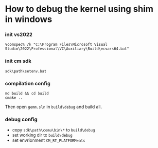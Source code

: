 # How to debug the kernel using shim in windows
### init vs2022
`%comspec% /k "C:\Program Files\Microsoft Visual Studio\2022\Professional\VC\Auxiliary\Build\vcvars64.bat"`
### init cm sdk
`sdk\path\setenv.bat`
### compilation config
```
md build && cd build
cmake ..
```
Then open `gemm.sln` in `build\debug` and build all.
### debug config
- copy `sdk\path\cemu\bin\*` to `build\debug`
- set working dir to `build\debug`
- set envrionment `CM_RT_PLATFORM=ats`
